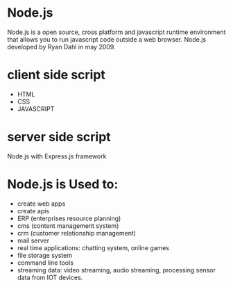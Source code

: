 # Node.js

Node.js is a open source, cross platform and javascript runtime environment that allows you to run javascript code outside a web browser. Node.js developed by Ryan Dahl in may 2009.

# client side script

- HTML
- CSS
- JAVASCRIPT

# server side script

Node.js with Express.js framework

# Node.js is Used to:

- create web apps
- create apis
- ERP (enterprises resource planning)
- cms (content management system)
- crm (customer relationship management)
- mail server
- real time applications: chatting system, online games
- file storage system
- command line tools
- streaming data: video streaming, audio streaming, processing sensor data from IOT devices.
